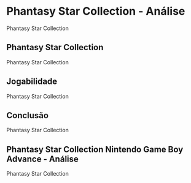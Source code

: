 ---
---

# Phantasy Star Collection - Análise

Phantasy Star Collection

## Phantasy Star Collection

Phantasy Star Collection

## Jogabilidade

Phantasy Star Collection

## Conclusão

Phantasy Star Collection

## Phantasy Star Collection Nintendo Game Boy Advance - Análise

Phantasy Star Collection
